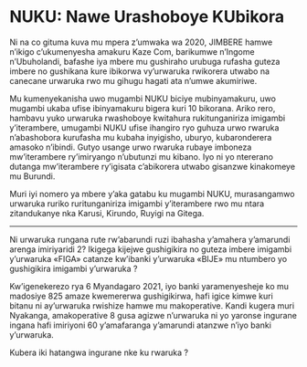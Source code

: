 # NUKU: Nawe Urashoboye KUbikora

Ni na co gituma kuva mu mpera z’umwaka wa 2020, JIMBERE hamwe n’ikigo c’ukumenyesha amakuru Kaze Com, barikumwe n’Ingome n’Ubuholandi, bafashe iya mbere mu gushiraho urubuga rufasha guteza imbere no gushikana kure ibikorwa vy’urwaruka rwikorera utwabo na canecane urwaruka rwo mu gihugu hagati ata n’umwe akumiriwe.

Mu kumenyekanisha uwo mugambi NUKU biciye mubinyamakuru, uwo mugambi ukaba ufise ibinyamakuru bigera kuri 10 bikorana. Ariko rero, hambavu yuko urwaruka rwashoboye kwitahura rukitunganiriza imigambi y’iterambere, umugambi NUKU ufise ihangiro ryo guhuza urwo rwaruka n’abashobora kurufasha mu kubaha inyigisho, uburyo, kubaronderera amasoko n’ibindi. Gutyo usange urwo rwaruka rubaye imboneza mw’iterambere ry’imiryango n’ubutunzi mu kibano. Iyo ni yo ntererano dutanga mw’iterambere ry’igisata c’abikorera utwabo
gisanzwe kinakomeye mu Burundi.

Muri iyi nomero ya mbere y’aka gatabu ku mugambi NUKU, murasangamwo urwaruka ruriko ruritunganiriza imigambi y’iterambere rwo mu ntara zitandukanye nka Karusi, Kirundo, Ruyigi na Gitega.

________________________________________________________________________

Ni urwaruka rungana rute rw’abarundi ruzi ibahasha y’amahera y’amarundi arenga imiriyaridi 2? Ikigega kijejwe gushigikira no guteza imbere imigambi y’urwaruka «FIGA» catanze kw’ibanki y’urwaruka «BIJE» mu ntumbero yo gushigikira imigambi y’urwaruka ?

Kw’igenekerezo rya 6 Myandagaro 2021, iyo banki yaramenyesheje ko mu madosiye 825 amaze kwemererwa
gushigikirwa, hafi igice kimwe kuri bitanu ni ay’urwaruka rwishize hamwe mu makoperative. Kandi kugera muri
Nyakanga, amakoperative 8 gusa agizwe n’urwaruka ni yo yaronse ingurane ingana hafi imiriyoni 60 y’amafaranga y’amarundi atanzwe n’iyo banki y’urwaruka.

Kubera iki hatangwa ingurane nke ku rwaruka ?